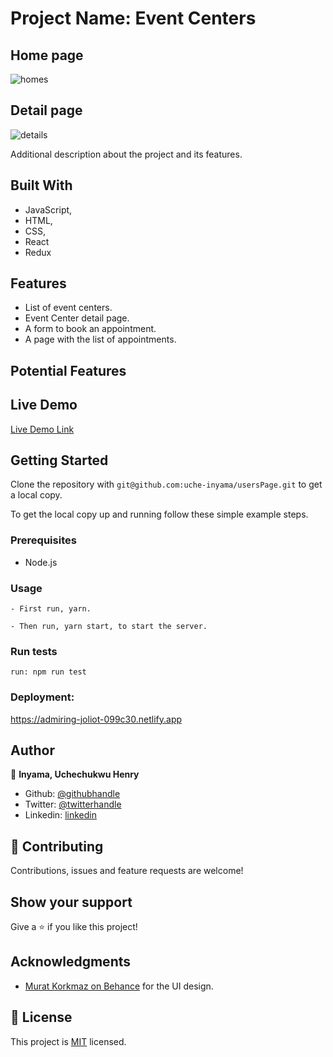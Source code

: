 # Project Name: Event Centers

## Home page
![homes](https://user-images.githubusercontent.com/46329537/93839719-c5f15980-fc85-11ea-953e-72fa9e55d814.png)

## Detail page
![details](https://user-images.githubusercontent.com/46329537/93839710-bf62e200-fc85-11ea-847f-2da5731747d3.png)

Additional description about the project and its features.

## Built With

- JavaScript,
- HTML,
- CSS,
- React
- Redux

## Features
- List of event centers.
- Event Center detail page.
- A form to book an appointment.
- A page with the list of appointments.

## Potential Features


## Live Demo

[Live Demo Link](https://admiring-joliot-099c30.netlify.app)

## Getting Started

Clone the repository with `git@github.com:uche-inyama/usersPage.git` to get a local copy.

To get the local copy up and running follow these simple example steps.

### Prerequisites

- Node.js

### Usage

    - First run, yarn.

    - Then run, yarn start, to start the server.


### Run tests

    run: npm run test

### Deployment:

https://admiring-joliot-099c30.netlify.app

## Author

👤 **Inyama, Uchechukwu Henry**

- Github: [@githubhandle](https://github.com/uche-inyama)
- Twitter: [@twitterhandle](https://twitter.com/euuoc)
- Linkedin: [linkedin](https://www.linkedin.com/in/uchechukwu-inyama-b3429a105/)

## 🤝 Contributing

Contributions, issues and feature requests are welcome!

## Show your support

Give a ⭐️ if you like this project!

## Acknowledgments

- [Murat Korkmaz on Behance](https://www.behance.net/gallery/26425031/Vespa-Responsive-Redesign) for the UI design.

## 📝 License

This project is [MIT](lic.url) licensed.
